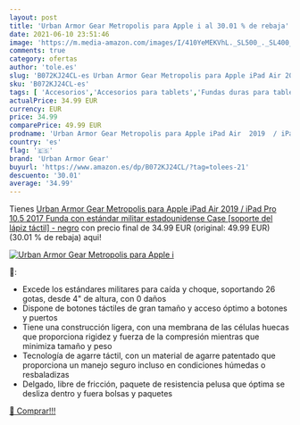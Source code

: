 ```yaml
---
layout: post
title: 'Urban Armor Gear Metropolis para Apple i al 30.01 % de rebaja'
date: 2021-06-10 23:51:46
image: 'https://m.media-amazon.com/images/I/410YeMEKVhL._SL500_._SL400_.jpg'
comments: true
category: ofertas
author: 'tole.es'
slug: 'B072KJ24CL-es Urban Armor Gear Metropolis para Apple iPad Air 2019 /...'
sku: 'B072KJ24CL-es'
tags: [ 'Accesorios','Accesorios para tablets','Fundas duras para tablets','Fundas para tablets','Informática','apple','ipad','urban armor gear', ]
actualPrice: 34.99 EUR
currency: EUR
price: 34.99
comparePrice: 49.99 EUR
prodname: 'Urban Armor Gear Metropolis para Apple iPad Air  2019  / iPad Pro 10.5  2017  Funda con estándar militar estadounidense Case [soporte del lápiz táctil] - negro'
country: 'es'
flag: '🇪🇸'
brand: 'Urban Armor Gear'
buyurl: 'https://www.amazon.es/dp/B072KJ24CL/?tag=tolees-21'
descuento: '30.01'
average: '34.99'
---
```


Tienes [Urban Armor Gear Metropolis para Apple iPad Air  2019  / iPad Pro 10.5  2017  Funda con estándar militar estadounidense Case [soporte del lápiz táctil] - negro](https://www.amazon.es/dp/B072KJ24CL/?tag=tolees-21) con precio final de  34.99 EUR (original: 49.99 EUR) (30.01 %  de rebaja) aqui!

[![Urban Armor Gear Metropolis para Apple i](https://m.media-amazon.com/images/I/410YeMEKVhL._SL500_._SL400_.jpg)](https://www.amazon.es/dp/B072KJ24CL/?tag=tolees-21)

🔎:

- Excede los estándares militares para caída y choque, soportando 26 gotas, desde 4" de altura, con 0 daños
- Dispone de botones táctiles de gran tamaño y acceso óptimo a botones y puertos
- Tiene una construcción ligera, con una membrana de las células huecas que proporciona rigidez y fuerza de la compresión mientras que minimiza tamaño y peso
- Tecnología de agarre táctil, con un material de agarre patentado que proporciona un manejo seguro incluso en condiciones húmedas o resbaladizas
- Delgado, libre de fricción, paquete de resistencia pelusa que óptima se desliza dentro y fuera bolsas y paquetes

[🛒 Comprar!!!](https://www.amazon.es/dp/B072KJ24CL/?tag=tolees-21)
